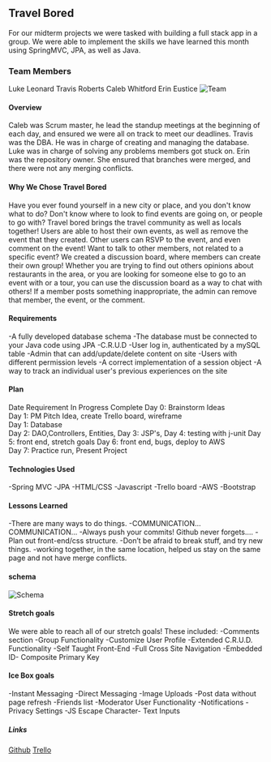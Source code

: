 ## Travel Bored
For our midterm projects we were tasked with building a full stack app in a group. We were able to implement the skills we have learned this month using SpringMVC, JPA, as well as Java.  

### Team Members
Luke Leonard
Travis Roberts
Caleb Whitford
Erin Eustice
![Team](https://i.ibb.co/6JLRpxv/Image-from-i-OS.jpg "Primodial Syndicate")

#### Overview

 Caleb was Scrum master, he lead the standup meetings at the beginning of each day, and ensured we were all on track to meet our deadlines. Travis was the DBA. He was in charge of creating and  managing the database. Luke was in charge of solving any problems members got stuck on. Erin was the repository owner. She ensured that branches were merged, and there were not any merging conflicts.  


#### Why We Chose Travel Bored
Have you ever found yourself in a new city or place, and you don't know what to do?
Don't know where to look to find events are going on, or people to go with?
Travel bored brings the travel community as well as locals together!
Users are able to host their own events, as well as remove the event that they created.
Other users can RSVP to the event, and even comment on the event!
Want to talk to other members, not related to a specific event?
We created a discussion board, where members can create their own group!
Whether you are trying to find out others opinions about restaurants in the area, or you are looking for someone else to go to an event with or a tour, you can use the discussion board as a way to chat with others!
If a member posts something inappropriate, the admin can remove that member, the event, or the comment.


#### Requirements
-A fully developed database schema
-The database must be connected to your Java code using JPA
-C.R.U.D
-User log in, authenticated by a mySQL table
-Admin that can add/update/delete content on site
-Users with different permission levels
-A correct implementation of a session object
-A way to track an individual user's previous experiences on the site

#### Plan
Date	Requirement	In Progress	Complete
Day 0: Brainstorm Ideas		
Day 1: PM	Pitch Idea, create Trello board, wireframe		
Day 1: Database		
Day 2:	DAO,Controllers, Entities,
Day 3:	JSP's,
Day 4:	testing with j-unit
Day 5:	front end, stretch goals
Day 6:	front end, bugs, deploy to AWS		
Day 7: Practice run, Present Project

#### Technologies Used
-Spring MVC
-JPA
-HTML/CSS
-Javascript
-Trello board
-AWS
-Bootstrap

#### Lessons Learned
-There are many ways to do things.
-COMMUNICATION… COMMUNICATION…
-Always push your commits! Github never forgets....
-Plan out front-end/css structure.
-Don’t be afraid to break stuff, and try new things.
-working together, in the same location, helped us stay on the same page and not have merge conflicts.


#### schema
![Schema](https://i.ibb.co/G0cbVyw/schemaclean.jpg)

#### Stretch goals
We were able to reach all of our stretch goals!
These included:
-Comments section
-Group Functionality
-Customize User Profile
-Extended C.R.U.D. Functionality
-Self Taught Front-End
-Full Cross Site Navigation
-Embedded ID- Composite Primary Key


#### Ice Box goals
-Instant Messaging
-Direct Messaging
-Image Uploads
-Post data without page refresh
-Friends list
-Moderator User Functionality
-Notifications
-Privacy Settings
-JS Escape Character- Text Inputs


##### Links
[Github](.../Erin-Renee/MidtermProject/)
[Trello](https://trello.com/b/HMIPaHmm/travel-bored)
